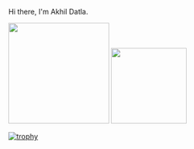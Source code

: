 Hi there, I'm Akhil Datla.

<p>
  <img height="200" src="https://github-readme-stats.vercel.app/api?username=akhil-datla&show_icons=true&hide_border=true&&count_private=true&include_all_commits=true" />
  <img height="150" src="https://github-readme-stats.vercel.app/api/top-langs/?username=akhil-datla&show_icons=true&hide_border=true&layout=compact&langs_count=8"/>
</p>

[![trophy](https://github-profile-trophy.vercel.app/?username=akhil-datla)](https://github.com/ryo-ma/github-profile-trophy)
